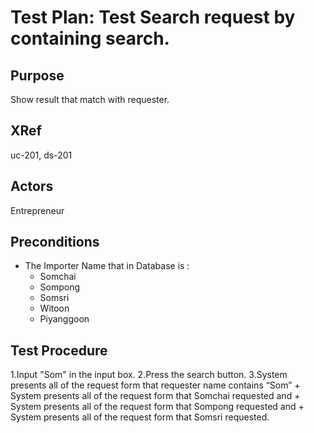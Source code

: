 Test Plan: Test Search request by containing search.   
====================================================

## Purpose

Show result that match with requester.

## XRef

uc-201, ds-201

## Actors

Entrepreneur

## Preconditions

* The  Importer Name that in Database is :
    + Somchai
    + Sompong
    + Somsri
    + Witoon
    + Piyanggoon

## Test Procedure

1.Input "Som" in the input box.
2.Press the search button.
3.System presents all of the request form that requester name contains “Som” 
    + System presents all of the request form that Somchai requested and
    + System presents all of the request form that Sompong requested and
    + System presents all of the request form that Somsri requested.

